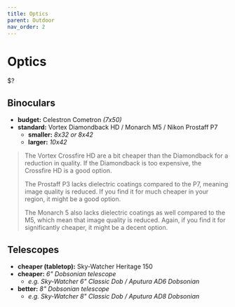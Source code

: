 ```yaml
---
title: Optics
parent: Outdoor
nav_order: 2
---
```

# Optics

$?

## Binoculars

- **budget:** Celestron Cometron *(7x50)*
- **standard:** Vortex Diamondback HD / Monarch M5 / Nikon Prostaff P7
	- **smaller:** *8x32 or 8x42*
	- **larger:** *10x42*

> The Vortex Crossfire HD are a bit cheaper than the Diamondback for a reduction in quality. If the Diamondback is too expensive, the Crossfire HD is a good option.
> 
> The Prostaff P3 lacks dielectric coatings compared to the P7, meaning image quality is reduced. If you find it for much cheaper in your region, it might be a good option.
> 
> The Monarch 5 also lacks dielectric coatings as well compared to the M5, which mean that image quality is reduced. Again, if you find it for significantly cheaper, it might be a decent option.

## Telescopes

- **cheaper (tabletop):** Sky-Watcher Heritage 150
- **cheaper:** *6" Dobsonian telescope*
	- *e.g. Sky-Watcher 6" Classic Dob / Aputura AD6 Dobsonian*
- **better:** *8" Dobsonian telescope*
	- *e.g. Sky-Watcher 8" Classic Dob / Aputura AD8 Dobsonian*
